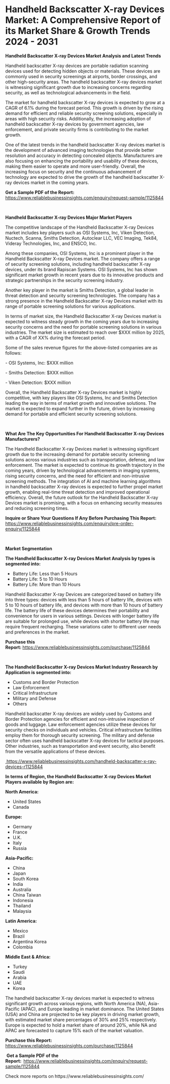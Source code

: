 <p><h1>Handheld Backscatter X-ray Devices Market: A Comprehensive Report of its Market Share & Growth Trends 2024 - 2031</h1></p><p><strong>Handheld Backscatter X-ray Devices Market Analysis and Latest Trends</strong></p>
<p><p>Handheld backscatter X-ray devices are portable radiation scanning devices used for detecting hidden objects or materials. These devices are commonly used in security screenings at airports, border crossings, and other high-security areas. The handheld backscatter X-ray devices market is witnessing significant growth due to increasing concerns regarding security, as well as technological advancements in the field.</p><p>The market for handheld backscatter X-ray devices is expected to grow at a CAGR of 6.1% during the forecast period. This growth is driven by the rising demand for efficient and reliable security screening solutions, especially in areas with high security risks. Additionally, the increasing adoption of handheld backscatter X-ray devices by government agencies, law enforcement, and private security firms is contributing to the market growth.</p><p>One of the latest trends in the handheld backscatter X-ray devices market is the development of advanced imaging technologies that provide better resolution and accuracy in detecting concealed objects. Manufacturers are also focusing on enhancing the portability and usability of these devices, making them easier to operate and more user-friendly. Overall, the increasing focus on security and the continuous advancement of technology are expected to drive the growth of the handheld backscatter X-ray devices market in the coming years.</p></p>
<p><strong>Get a Sample PDF of the Report:&nbsp;</strong> <a href="https://www.reliablebusinessinsights.com/enquiry/request-sample/1125844">https://www.reliablebusinessinsights.com/enquiry/request-sample/1125844</a></p>
<p>&nbsp;</p>
<p><strong>Handheld Backscatter X-ray Devices Major Market Players</strong></p>
<p><p>The competitive landscape of the Handheld Backscatter X-ray Devices market includes key players such as OSI Systems, Inc, Viken Detection, Nuctech, Scanna, Smiths Detection, Autoclear LLC, VEC Imaging, Tek84, Videray Technologies, Inc, and ENSCO, Inc.</p><p>Among these companies, OSI Systems, Inc is a prominent player in the Handheld Backscatter X-ray Devices market. The company offers a range of security screening solutions, including handheld backscatter X-ray devices, under its brand Rapiscan Systems. OSI Systems, Inc has shown significant market growth in recent years due to its innovative products and strategic partnerships in the security screening industry.</p><p>Another key player in the market is Smiths Detection, a global leader in threat detection and security screening technologies. The company has a strong presence in the Handheld Backscatter X-ray Devices market with its range of portable screening solutions for various applications.</p><p>In terms of market size, the Handheld Backscatter X-ray Devices market is expected to witness steady growth in the coming years due to increasing security concerns and the need for portable screening solutions in various industries. The market size is estimated to reach over $XXX million by 2025, with a CAGR of XX% during the forecast period.</p><p>Some of the sales revenue figures for the above-listed companies are as follows:</p><p>- OSI Systems, Inc: $XXX million</p><p>- Smiths Detection: $XXX million</p><p>- Viken Detection: $XXX million</p><p>Overall, the Handheld Backscatter X-ray Devices market is highly competitive, with key players like OSI Systems, Inc and Smiths Detection leading the way in terms of market growth and innovative solutions. The market is expected to expand further in the future, driven by increasing demand for portable and efficient security screening solutions.</p></p>
<p>&nbsp;</p>
<p><strong>What Are The Key Opportunities For Handheld Backscatter X-ray Devices Manufacturers?</strong></p>
<p><p>The Handheld Backscatter X-ray Devices market is witnessing significant growth due to the increasing demand for portable security screening solutions across various industries such as transportation, defense, and law enforcement. The market is expected to continue its growth trajectory in the coming years, driven by technological advancements in imaging systems, rising security concerns, and the need for efficient and non-intrusive screening methods. The integration of AI and machine learning algorithms in handheld backscatter X-ray devices is expected to further propel market growth, enabling real-time threat detection and improved operational efficiency. Overall, the future outlook for the Handheld Backscatter X-ray Devices market is promising, with a focus on enhancing security measures and reducing screening times.</p></p>
<p><strong>Inquire or Share Your Questions If Any Before Purchasing This Report:</strong> <a href="https://www.reliablebusinessinsights.com/enquiry/pre-order-enquiry/1125844">https://www.reliablebusinessinsights.com/enquiry/pre-order-enquiry/1125844</a></p>
<p>&nbsp;</p>
<p><strong>Market Segmentation</strong></p>
<p><strong>The Handheld Backscatter X-ray Devices Market Analysis by types is segmented into:</strong></p>
<p><ul><li>Battery Life: Less than 5 Hours</li><li>Battery Life: 5 to 10 Hours</li><li>Battery Life: More than 10 Hours</li></ul></p>
<p><p>Handheld Backscatter X-ray Devices are categorized based on battery life into three types: devices with less than 5 hours of battery life, devices with 5 to 10 hours of battery life, and devices with more than 10 hours of battery life. The battery life of these devices determines their portability and convenience for users in various settings. Devices with longer battery life are suitable for prolonged use, while devices with shorter battery life may require frequent recharging. These variations cater to different user needs and preferences in the market.</p></p>
<p><strong>Purchase this Report:&nbsp;</strong><a href="https://www.reliablebusinessinsights.com/purchase/1125844">https://www.reliablebusinessinsights.com/purchase/1125844</a></p>
<p>&nbsp;</p>
<p><strong>The Handheld Backscatter X-ray Devices Market Industry Research by Application is segmented into:</strong></p>
<p><ul><li>Customs and Border Protection</li><li>Law Enforcement</li><li>Critical Infrastructure</li><li>Military and Defense</li><li>Others</li></ul></p>
<p><p>Handheld backscatter X-ray devices are widely used by Customs and Border Protection agencies for efficient and non-intrusive inspection of goods and luggage. Law enforcement agencies utilize these devices for security checks on individuals and vehicles. Critical infrastructure facilities employ them for thorough security screening. The military and defense sector often uses handheld backscatter X-ray devices for tactical purposes. Other industries, such as transportation and event security, also benefit from the versatile applications of these devices.</p></p>
<p><a href="https://www.reliablebusinessinsights.com/handheld-backscatter-x-ray-devices-r1125844">&nbsp;https://www.reliablebusinessinsights.com/handheld-backscatter-x-ray-devices-r1125844</a></p>
<p><strong>In terms of Region, the Handheld Backscatter X-ray Devices Market Players available by Region are:</strong></p>
<p>
    <p> <strong> North America: </strong>
        <ul>
            <li>United States</li>
            <li>Canada</li>
        </ul>
        </p> 
    <p> <strong> Europe: </strong>
        <ul>
            <li>Germany</li>
            <li>France</li>
            <li>U.K.</li>
            <li>Italy</li>
            <li>Russia</li>
        </ul>
        </p> 
    <p> <strong> Asia-Pacific: </strong>
        <ul>
            <li>China</li>
            <li>Japan</li>
            <li>South Korea</li>
            <li>India</li>
            <li>Australia</li>
            <li>China Taiwan</li>
            <li>Indonesia</li>
            <li>Thailand</li>
            <li>Malaysia</li>
        </ul>
        </p> 
    <p> <strong> Latin America: </strong>
        <ul>
            <li>Mexico</li>
            <li>Brazil</li>
            <li>Argentina Korea</li>
            <li>Colombia</li>
        </ul>
        </p> 
    <p> <strong> Middle East & Africa: </strong>
        <ul>
            <li>Turkey</li>
            <li>Saudi</li>
            <li>Arabia</li>
            <li>UAE</li>
            <li>Korea</li>
        </ul>
    </p>
    </p>
<p><p>The handheld backscatter X-ray devices market is expected to witness significant growth across various regions, with North America (NA), Asia-Pacific (APAC), and Europe leading in market dominance. The United States (USA) and China are projected to be key players in driving market growth, with estimated market share percentages of 30% and 25% respectively. Europe is expected to hold a market share of around 20%, while NA and APAC are forecasted to capture 15% each of the market valuation.</p></p>
<p><strong>Purchase this Report: </strong><a href="https://www.reliablebusinessinsights.com/purchase/1125844">https://www.reliablebusinessinsights.com/purchase/1125844</a></p>
<p>&nbsp;<strong>Get a Sample PDF of the Report:&nbsp;&nbsp;</strong><a href="https://www.reliablebusinessinsights.com/enquiry/request-sample/1125844">https://www.reliablebusinessinsights.com/enquiry/request-sample/1125844</a></p>
<p><strong></strong></p>
<p>Check more reports on https://www.reliablebusinessinsights.com/</p>